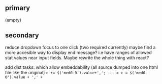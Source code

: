 primary
-------

(empty)

secondary
---------

reduce dropdown focus to one click (two required currently)
maybe find a more accesible way to display end message? i.e have ranges of allowed stat values near input fields.
Maybe rewrite the whole thing with react?

add dist tasks: which allow embeddability (all source dumped into one html file like the original)
`c += $('med0-0').value+','; ----> c = $('med0-0').value + ',' +`
